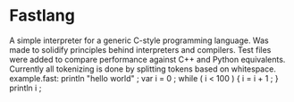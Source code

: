 # Fastlang
A simple interpreter for a generic C-style programming language.
Was made to solidify principles behind interpreters and compilers.
Test files were added to compare performance against C++ and Python equivalents.
Currently all tokenizing is done by splitting tokens based on whitespace.
example.fast:
println "hello world" ;
var i = 0 ;
while ( i < 100 ) { 
      i = i + 1 ;
}
println i ;
